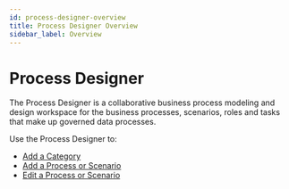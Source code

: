 ```yaml
---
id: process-designer-overview
title: Process Designer Overview
sidebar_label: Overview
---
```

# Process Designer

The Process Designer is a collaborative business process modeling and design workspace for the business processes, scenarios, roles and tasks that make up governed data processes.

Use the Process Designer to:

  - [Add a Category](add-a-category.md)
  - [Add a Process or Scenario](Add_a_Process_orScenario.md)
  - [Edit a Process or Scenario](edit-a-process-or-scenario.md)
